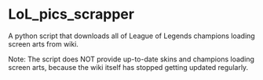# LoL_pics_scrapper
A python script that downloads all of League of Legends champions loading screen arts from wiki.

Note: The script does NOT provide up-to-date skins and champions loading screen arts, because the wiki itself has stopped getting updated regularly.
